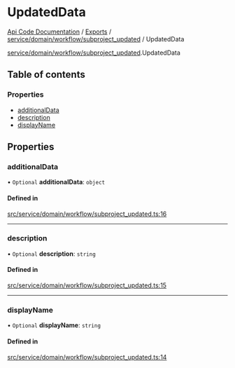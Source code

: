 # UpdatedData
 
[Api Code Documentation](../README.md) / [Exports](../modules.md) / [service/domain/workflow/subproject\_updated](../modules/service_domain_workflow_subproject_updated.md) / UpdatedData

[service/domain/workflow/subproject_updated](../modules/service_domain_workflow_subproject_updated.md).UpdatedData

## Table of contents

### Properties

- [additionalData](service_domain_workflow_subproject_updated.UpdatedData.md#additionaldata)
- [description](service_domain_workflow_subproject_updated.UpdatedData.md#description)
- [displayName](service_domain_workflow_subproject_updated.UpdatedData.md#displayname)

## Properties

### additionalData

• `Optional` **additionalData**: `object`

#### Defined in

[src/service/domain/workflow/subproject_updated.ts:16](https://github.com/openkfw/TruBudget/blob/b9aaff0/api/src/service/domain/workflow/subproject_updated.ts#L16)

___

### description

• `Optional` **description**: `string`

#### Defined in

[src/service/domain/workflow/subproject_updated.ts:15](https://github.com/openkfw/TruBudget/blob/b9aaff0/api/src/service/domain/workflow/subproject_updated.ts#L15)

___

### displayName

• `Optional` **displayName**: `string`

#### Defined in

[src/service/domain/workflow/subproject_updated.ts:14](https://github.com/openkfw/TruBudget/blob/b9aaff0/api/src/service/domain/workflow/subproject_updated.ts#L14)
